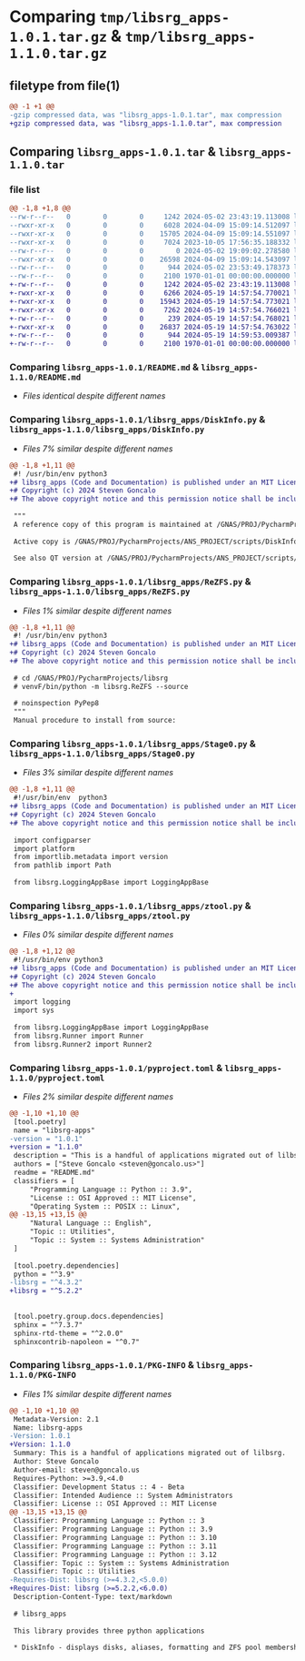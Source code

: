 # Comparing `tmp/libsrg_apps-1.0.1.tar.gz` & `tmp/libsrg_apps-1.1.0.tar.gz`

## filetype from file(1)

```diff
@@ -1 +1 @@
-gzip compressed data, was "libsrg_apps-1.0.1.tar", max compression
+gzip compressed data, was "libsrg_apps-1.1.0.tar", max compression
```

## Comparing `libsrg_apps-1.0.1.tar` & `libsrg_apps-1.1.0.tar`

### file list

```diff
@@ -1,8 +1,8 @@
--rw-r--r--   0        0        0     1242 2024-05-02 23:43:19.113008 libsrg_apps-1.0.1/README.md
--rwxr-xr-x   0        0        0     6028 2024-04-09 15:09:14.512097 libsrg_apps-1.0.1/libsrg_apps/DiskInfo.py
--rwxr-xr-x   0        0        0    15705 2024-04-09 15:09:14.551097 libsrg_apps-1.0.1/libsrg_apps/ReZFS.py
--rwxr-xr-x   0        0        0     7024 2023-10-05 17:56:35.188332 libsrg_apps-1.0.1/libsrg_apps/Stage0.py
--rw-r--r--   0        0        0        0 2024-05-02 19:09:02.278580 libsrg_apps-1.0.1/libsrg_apps/__init__.py
--rwxr-xr-x   0        0        0    26598 2024-04-09 15:09:14.543097 libsrg_apps-1.0.1/libsrg_apps/ztool.py
--rw-r--r--   0        0        0      944 2024-05-02 23:53:49.178373 libsrg_apps-1.0.1/pyproject.toml
--rw-r--r--   0        0        0     2100 1970-01-01 00:00:00.000000 libsrg_apps-1.0.1/PKG-INFO
+-rw-r--r--   0        0        0     1242 2024-05-02 23:43:19.113008 libsrg_apps-1.1.0/README.md
+-rwxr-xr-x   0        0        0     6266 2024-05-19 14:57:54.770021 libsrg_apps-1.1.0/libsrg_apps/DiskInfo.py
+-rwxr-xr-x   0        0        0    15943 2024-05-19 14:57:54.773021 libsrg_apps-1.1.0/libsrg_apps/ReZFS.py
+-rwxr-xr-x   0        0        0     7262 2024-05-19 14:57:54.766021 libsrg_apps-1.1.0/libsrg_apps/Stage0.py
+-rw-r--r--   0        0        0      239 2024-05-19 14:57:54.768021 libsrg_apps-1.1.0/libsrg_apps/__init__.py
+-rwxr-xr-x   0        0        0    26837 2024-05-19 14:57:54.763022 libsrg_apps-1.1.0/libsrg_apps/ztool.py
+-rw-r--r--   0        0        0      944 2024-05-19 14:59:53.009387 libsrg_apps-1.1.0/pyproject.toml
+-rw-r--r--   0        0        0     2100 1970-01-01 00:00:00.000000 libsrg_apps-1.1.0/PKG-INFO
```

### Comparing `libsrg_apps-1.0.1/README.md` & `libsrg_apps-1.1.0/README.md`

 * *Files identical despite different names*

### Comparing `libsrg_apps-1.0.1/libsrg_apps/DiskInfo.py` & `libsrg_apps-1.1.0/libsrg_apps/DiskInfo.py`

 * *Files 7% similar despite different names*

```diff
@@ -1,8 +1,11 @@
 #! /usr/bin/env python3
+# libsrg_apps (Code and Documentation) is published under an MIT License
+# Copyright (c) 2024 Steven Goncalo
+# The above copyright notice and this permission notice shall be included in all copies or substantial portions of the Software.
 
 """
 A reference copy of this program is maintained at /GNAS/PROJ/PycharmProjects/libsrg/DiskInfo.py
 
 Active copy is /GNAS/PROJ/PycharmProjects/ANS_PROJECT/scripts/DiskInfo.py
 
 See also QT version at /GNAS/PROJ/PycharmProjects/ANS_PROJECT/scripts/DiskInfo.py
```

### Comparing `libsrg_apps-1.0.1/libsrg_apps/ReZFS.py` & `libsrg_apps-1.1.0/libsrg_apps/ReZFS.py`

 * *Files 1% similar despite different names*

```diff
@@ -1,8 +1,11 @@
 #! /usr/bin/env python3
+# libsrg_apps (Code and Documentation) is published under an MIT License
+# Copyright (c) 2024 Steven Goncalo
+# The above copyright notice and this permission notice shall be included in all copies or substantial portions of the Software.
 
 # cd /GNAS/PROJ/PycharmProjects/libsrg
 # venvF/bin/python -m libsrg.ReZFS --source
 
 # noinspection PyPep8
 """
 Manual procedure to install from source:
```

### Comparing `libsrg_apps-1.0.1/libsrg_apps/Stage0.py` & `libsrg_apps-1.1.0/libsrg_apps/Stage0.py`

 * *Files 3% similar despite different names*

```diff
@@ -1,8 +1,11 @@
 #!/usr/bin/env  python3
+# libsrg_apps (Code and Documentation) is published under an MIT License
+# Copyright (c) 2024 Steven Goncalo
+# The above copyright notice and this permission notice shall be included in all copies or substantial portions of the Software.
 
 import configparser
 import platform
 from importlib.metadata import version
 from pathlib import Path
 
 from libsrg.LoggingAppBase import LoggingAppBase
```

### Comparing `libsrg_apps-1.0.1/libsrg_apps/ztool.py` & `libsrg_apps-1.1.0/libsrg_apps/ztool.py`

 * *Files 0% similar despite different names*

```diff
@@ -1,8 +1,12 @@
 #!/usr/bin/env python3
+# libsrg_apps (Code and Documentation) is published under an MIT License
+# Copyright (c) 2024 Steven Goncalo
+# The above copyright notice and this permission notice shall be included in all copies or substantial portions of the Software.
+
 import logging
 import sys
 
 from libsrg.LoggingAppBase import LoggingAppBase
 from libsrg.Runner import Runner
 from libsrg.Runner2 import Runner2
```

### Comparing `libsrg_apps-1.0.1/pyproject.toml` & `libsrg_apps-1.1.0/pyproject.toml`

 * *Files 2% similar despite different names*

```diff
@@ -1,10 +1,10 @@
 [tool.poetry]
 name = "libsrg-apps"
-version = "1.0.1"
+version = "1.1.0"
 description = "This is a handful of applications migrated out of lilbsrg."
 authors = ["Steve Goncalo <steven@goncalo.us>"]
 readme = "README.md"
 classifiers = [
     "Programming Language :: Python :: 3.9",
     "License :: OSI Approved :: MIT License",
     "Operating System :: POSIX :: Linux",
@@ -13,15 +13,15 @@
     "Natural Language :: English",
     "Topic :: Utilities",
     "Topic :: System :: Systems Administration"
 ]
 
 [tool.poetry.dependencies]
 python = "^3.9"
-libsrg = "^4.3.2"
+libsrg = "^5.2.2"
 
 
 [tool.poetry.group.docs.dependencies]
 sphinx = "^7.3.7"
 sphinx-rtd-theme = "^2.0.0"
 sphinxcontrib-napoleon = "^0.7"
```

### Comparing `libsrg_apps-1.0.1/PKG-INFO` & `libsrg_apps-1.1.0/PKG-INFO`

 * *Files 1% similar despite different names*

```diff
@@ -1,10 +1,10 @@
 Metadata-Version: 2.1
 Name: libsrg-apps
-Version: 1.0.1
+Version: 1.1.0
 Summary: This is a handful of applications migrated out of lilbsrg.
 Author: Steve Goncalo
 Author-email: steven@goncalo.us
 Requires-Python: >=3.9,<4.0
 Classifier: Development Status :: 4 - Beta
 Classifier: Intended Audience :: System Administrators
 Classifier: License :: OSI Approved :: MIT License
@@ -13,15 +13,15 @@
 Classifier: Programming Language :: Python :: 3
 Classifier: Programming Language :: Python :: 3.9
 Classifier: Programming Language :: Python :: 3.10
 Classifier: Programming Language :: Python :: 3.11
 Classifier: Programming Language :: Python :: 3.12
 Classifier: Topic :: System :: Systems Administration
 Classifier: Topic :: Utilities
-Requires-Dist: libsrg (>=4.3.2,<5.0.0)
+Requires-Dist: libsrg (>=5.2.2,<6.0.0)
 Description-Content-Type: text/markdown
 
 # libsrg_apps
 
 This library provides three python applications
 
 * DiskInfo - displays disks, aliases, formatting and ZFS pool membership
```

